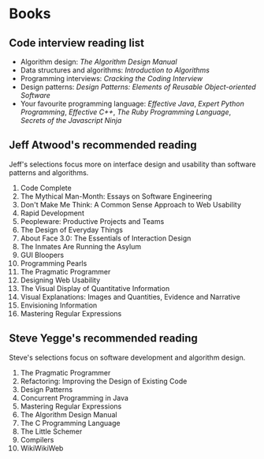 # Books

## Code interview reading list

* Algorithm design: *The Algorithm Design Manual*
* Data structures and algorithms: *Introduction to Algorithms*
* Programming interviews: *Cracking the Coding Interview*
* Design patterns: *Design Patterns: Elements of Reusable Object-oriented Software*
* Your favourite programming language: *Effective Java*, *Expert Python Programming*, *Effective C++*, *The Ruby Programming Language*, *Secrets of the Javascript Ninja*

## Jeff Atwood's recommended reading

Jeff's selections focus more on interface design and usability than software patterns and algorithms.

1. Code Complete
2. The Mythical Man-Month: Essays on Software Engineering
3. Don't Make Me Think: A Common Sense Approach to Web Usability
4. Rapid Development
5. Peopleware: Productive Projects and Teams
6. The Design of Everyday Things
7. About Face 3.0: The Essentials of Interaction Design
8. The Inmates Are Running the Asylum
9. GUI Bloopers
10. Programming Pearls
11. The Pragmatic Programmer
12. Designing Web Usability
13. The Visual Display of Quantitative Information
14. Visual Explanations: Images and Quantities, Evidence and Narrative
15. Envisioning Information
16. Mastering Regular Expressions

## Steve Yegge's recommended reading

Steve's selections focus on software development and algorithm design.

1. The Pragmatic Programmer
2. Refactoring: Improving the Design of Existing Code
3. Design Patterns
4. Concurrent Programming in Java
5. Mastering Regular Expressions
6. The Algorithm Design Manual
7. The C Programming Language
8. The Little Schemer
9. Compilers
10. WikiWikiWeb
